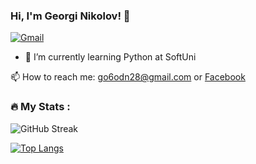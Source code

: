 ### Hi, I'm Georgi Nikolov! 👋

[![Gmail](https://img.shields.io/badge/-Gmail-c14438?style=flat&logo=Gmail&logoColor=white)](mailto:go6odn28@gmail.com)

- 🌱 I’m currently learning Python at SoftUni
  
📫 How to reach me: go6odn28@gmail.com or [Facebook](https://www.facebook.com/profile.php?id=100001532627532)


### :fire: My Stats :

![GitHub Streak](https://nirzak-streak-stats.vercel.app/?user=GeorgiDN)

[![Top Langs](https://github-readme-stats.vercel.app/api/top-langs/?username=GeorgiDN&layout=compact&theme=vision-friendly-dark)](https://github.com/anuraghazra/github-readme-stats)





<!--
**GeorgiDN/GeorgiDN** is a ✨ _special_ ✨ repository because its `README.md` (this file) appears on your GitHub profile.

Here are some ideas to get you started:

- 🔭 I’m currently working on ...
- 🌱 I’m currently learning ...
- 👯 I’m looking to collaborate on ...
- 🤔 I’m looking for help with ...
- 💬 Ask me about ...
- 📫 How to reach me: ...
- 😄 Pronouns: ...
- ⚡ Fun fact: ...
-->
